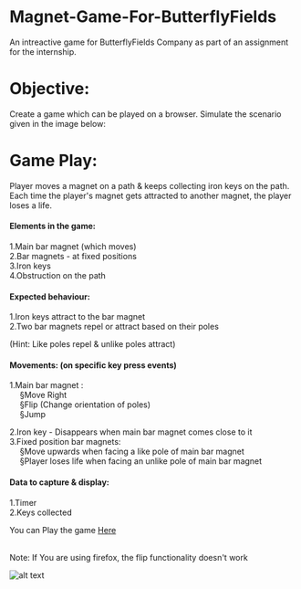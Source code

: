 # Magnet-Game-For-ButterflyFields
An intreactive game for ButterflyFields Company as part of an assignment for the internship.



# Objective:
Create a game which can be played on a browser. Simulate the scenario given in the image below:

# Game Play:
Player moves a magnet on a path & keeps collecting iron keys on the path. Each time the player's magnet gets attracted to another magnet, the player loses a life. <br />

<h4> Elements in the game:</h4>
1.Main bar magnet (which moves) <br />
2.Bar magnets - at fixed positions <br />
3.Iron keys <br />
4.Obstruction on the path <br />

<h4>Expected behaviour:</h4>
1.Iron keys attract to the bar magnet <br />
2.Two bar magnets repel or attract based on their poles <br />

(Hint: Like poles repel & unlike poles attract) <br />

<h4>Movements: (on specific key press events)</h4>
1.Main bar magnet : <br />
&emsp; §Move Right <br />
&emsp; §Flip (Change orientation of poles) <br />
&emsp; §Jump <br />


2.Iron key - Disappears when main bar magnet comes close to it <br />
3.Fixed position bar magnets: <br />
&emsp; §Move upwards when facing a like pole of main bar magnet <br />
&emsp; §Player loses life when facing an unlike pole of main bar magnet <br />

<h4>Data to capture & display:</h4>
1.Timer <br />
2.Keys collected <br />

You can Play the game [Here](http://htmlpreview.github.com/?https://github.com/speedious/Magnet-Game-For-ButterflyFields/blob/master/Magnet_Game_final_version/playGame.html)<br /><br />

Note: If You are using firefox, the flip functionality doesn't work

![alt text](https://github.com/speedious/Magnet-Game-For-ButterflyFields/blob/master/Magnet_Game.png)<br />

